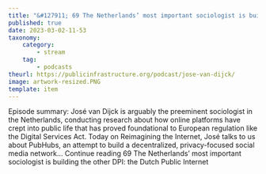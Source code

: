 ```yaml
---
title: "&#127911; 69 The Netherlands’ most important sociologist is building the other DPI: the Dutch Public Internet"
published: true
date: 2023-03-02-11-53
taxonomy:
    category:
        - stream
    tag:
        - podcasts
theurl: https://publicinfrastructure.org/podcast/jose-van-dijck/
image: artwork-resized.PNG
template: item
---
```


Episode summary: Jos&eacute; van Dijck is arguably the preeminent sociologist in the Netherlands, conducting research about how online platforms have crept into public life that has proved foundational to European regulation like the Digital Services Act. Today on Reimagining the Internet, Jos&eacute; talks to us about PubHubs, an attempt to build a decentralized, privacy-focused social media network&hellip; Continue reading 69 The Netherlands&rsquo; most important sociologist is building the other DPI: the Dutch Public Internet

